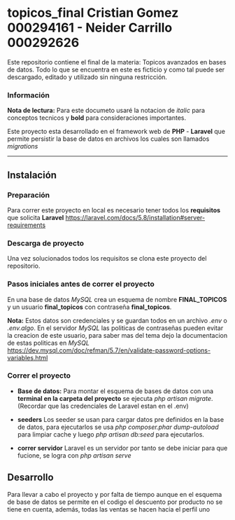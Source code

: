 # topicos_final Cristian Gomez 000294161 - Neider Carrillo 000292626

Este repositorio contiene el final de la materia: Topicos avanzados en bases de datos. Todo lo que se encuentra en este es ficticio y como tal puede ser descargado, editado y utilizado sin ninguna restricción.

### Información

**Nota de lectura:** Para este documeto usaré la notacion de *italic* para conceptos tecnicos y **bold** para consideraciones importantes.

Este proyecto esta desarrollado en el framework web de **PHP** - **Laravel** que permite persistir la base de datos en archivos los cuales son llamados *migrations*

--------

## Instalación 

### Preparación

Para correr este proyecto en local es necesario tener todos los **requisitos** que solicita **Laravel** <https://laravel.com/docs/5.8/installation#server-requirements> 

### Descarga de proyecto

Una vez solucionados todos los requisitos se clona este proyecto del repositorio. 

### Pasos iniciales antes de correr el proyecto

En una base de datos *MySQL* crea un esquema de nombre **FINAL_TOPICOS** y un usuario **final_topicos** con contraseña **final_topicos**. 

**Nota:** Estos datos son credenciales y se guardan todos en un archivo *.env* o *.env.algo*. En el servidor *MySQL* las politicas de contraseñas pueden evitar la creacion de este usuario, para saber mas del tema dejo la documentacion de estas politicas en *MySQL* <https://dev.mysql.com/doc/refman/5.7/en/validate-password-options-variables.html> 

### Correr el proyecto

+ **Base de datos:** Para montar el esquema de bases de datos con una **terminal en la carpeta del proyecto** se ejecuta *php artisan migrate*. (Recordar que las credenciales de Laravel estan en el .env)

+ **seeders** Los seeder se usan para cargar datos pre definidos en la base de datos, para ejecutarlos se usa *php composer.phar dump-autoload* para limpiar cache y luego *php artisan db:seed* para ejecutarlos. 

+ **correr servidor** Laravel es un servidor por tanto se debe iniciar para que fucione, se logra con *php artisan serve*

## Desarrollo 

Para llevar a cabo el proyecto y por falta de tiempo aunque en el esquema de base de datos se permite en el codigo el descuento por producto no se tiene en cuenta, además, todas las ventas se hacen hacia el perfil uno
